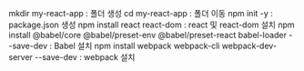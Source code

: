mkdir my-react-app
 : 폴더 생성
cd my-react-app
 : 폴더 이동
npm init -y
 : package.json 생성
npm install react react-dom
 : react 및 react-dom 설치
npm install @babel/core @babel/preset-env @babel/preset-react babel-loader --save-dev
 : Babel 설치 
npm install webpack webpack-cli webpack-dev-server --save-dev
 : webpack 설치